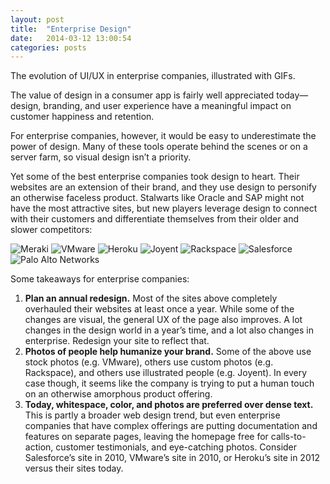 ```yaml
---
layout: post
title:  "Enterprise Design"
date:   2014-03-12 13:00:54
categories: posts
---
```


The evolution of UI/UX in enterprise companies, illustrated with GIFs.

The value of design in a consumer app is fairly well appreciated today— design, branding, and user experience have a meaningful impact on customer happiness and retention.

For enterprise companies, however, it would be easy to underestimate the power of design. Many of these tools operate behind the scenes or on a server farm, so visual design isn’t a priority.

Yet some of the best enterprise companies took design to heart. Their websites are an extension of their brand, and they use design to personify an otherwise faceless product. Stalwarts like Oracle and SAP might not have the most attractive sites, but new players leverage design to connect with their customers and differentiate themselves from their older and slower competitors:

![Meraki](https://d262ilb51hltx0.cloudfront.net/max/1600/1*OHD1wcvfqrXgG4tlOs_r8g.gif)
![VMware](https://d262ilb51hltx0.cloudfront.net/max/1600/1*t7OSlPPkB97iGFZzE04vgA.gif)
![Heroku](https://d262ilb51hltx0.cloudfront.net/max/1600/1*DhaZQTkT5eIrSshiehOWew.gif)
![Joyent](https://d262ilb51hltx0.cloudfront.net/max/1600/1*dsnl0XOTC-1vZ97GVUu7Ag.gif)
![Rackspace](https://d262ilb51hltx0.cloudfront.net/max/1600/1*DD9oERYl_SnYTP6LRQajag.gif)
![Salesforce](https://d262ilb51hltx0.cloudfront.net/max/1600/1*RuHTmHwraLYwz_PYWTrHZw.gif)
![Palo Alto Networks](https://d262ilb51hltx0.cloudfront.net/max/1600/1*xNNSmOO4fIIWnCSC_Cz2lg.gif)

Some takeaways for enterprise companies:

1. **Plan an annual redesign.** Most of the sites above completely overhauled their websites at least once a year. While some of the changes are visual, the general UX of the page also improves. A lot changes in the design world in a year’s time, and a lot also changes in enterprise. Redesign your site to reflect that.
2. **Photos of people help humanize your brand.** Some of the above use stock photos (e.g. VMware), others use custom photos (e.g. Rackspace), and others use illustrated people (e.g. Joyent). In every case though, it seems like the company is trying to put a human touch on an otherwise amorphous product offering.
3. **Today, whitespace, color, and photos are preferred over dense text.** This is partly a broader web design trend, but even enterprise companies that have complex offerings are putting documentation and features on separate pages, leaving the homepage free for calls-to-action, customer testimonials, and eye-catching photos. Consider Salesforce’s site in 2010, VMware’s site in 2010, or Heroku’s site in 2012 versus their sites today.
